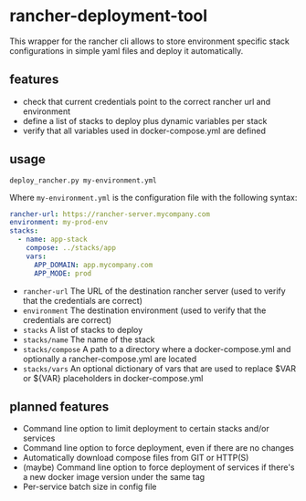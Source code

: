 # rancher-deployment-tool

This wrapper for the rancher cli allows to store environment specific stack configurations in simple yaml files and deploy it automatically.

## features

* check that current credentials point to the correct rancher url and environment
* define a list of stacks to deploy plus dynamic variables per stack
* verify that all variables used in docker-compose.yml are defined

## usage

```
deploy_rancher.py my-environment.yml
```

Where ```my-environment.yml``` is the configuration file with the following syntax:

```yaml
rancher-url: https://rancher-server.mycompany.com
environment: my-prod-env
stacks:
  - name: app-stack
    compose: ../stacks/app
    vars:
      APP_DOMAIN: app.mycompany.com
      APP_MODE: prod
```

* ```rancher-url``` The URL of the destination rancher server (used to verify that the credentials are correct)
* ```environment``` The destination environment (used to verify that the credentials are correct)
* ```stacks``` A list of stacks to deploy
* ```stacks/name``` The name of the stack
* ```stacks/compose``` A path to a directory where a docker-compose.yml and optionally a rancher-compose.yml are located
* ```stacks/vars``` An optional dictionary of vars that are used to replace $VAR or ${VAR} placeholders in docker-compose.yml


## planned features

* Command line option to limit deployment to certain stacks and/or services
* Command line option to force deployment, even if there are no changes
* Automatically download compose files from GIT or HTTP(S)
* (maybe) Command line option to force deployment of services if there's a new docker image version under the same tag
* Per-service batch size in config file
